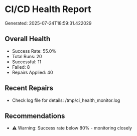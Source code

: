 # CI/CD Health Report

Generated: 2025-07-24T18:59:31.422029

## Overall Health
- Success Rate: 55.0%
- Total Runs: 20
- Successful: 11
- Failed: 8
- Repairs Applied: 40

## Recent Repairs
- Check log file for details: /tmp/ci_health_monitor.log

## Recommendations
- ⚠️ Warning: Success rate below 80% - monitoring closely
